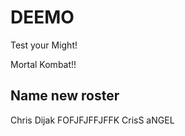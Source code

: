 # DEEMO

Test your Might!

Mortal Kombat!!


## Name new roster

Chris Dijak FOFJFJFFJFFK CrisS aNGEL
